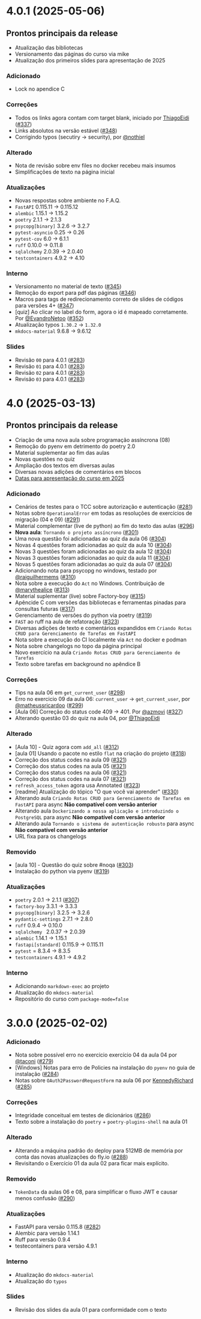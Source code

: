 # 4.0.1 (2025-05-06)

## Prontos principais da release

- Atualização das bibliotecas
- Versionamento das páginas do curso via mike
- Atualização dos primeiros slides para apresentação de 2025

### Adicionado

- Lock no apendice C

### Correções

- Todos os links agora contam com target blank, iniciado por [ThiagoEidi](https://github.com/ThiagoEidi) ([#337](https://github.com/dunossauro/fastapi-do-zero/issues/337))
- Links absolutos na versão estável ([#348](https://github.com/dunossauro/fastapi-do-zero/issues/348))
- Corrigindo typos (secutiry -> security), por [@nothiel](https://github.com/nothiel)

### Alterado

- Nota de revisão sobre env files no docker recebeu mais insumos
- Simplificações de texto na página inicial

### Atualizações

- Novas respostas sobre ambiente no F.A.Q.
- `FastAPI` 0.115.11 -> 0.115.12
- `alembic` 1.15.1 -> 1.15.2
- `poetry` 2.1.1 -> 2.1.3
- `psycopg[binary]` 3.2.6 -> 3.2.7
- `pytest-asyncio` 0.25 -> 0.26
- `pytest-cov` 6.0 -> 6.1.1
- `ruff` 0.10.0 -> 0.11.8
- `sqlalchemy` 2.0.39 -> 2.0.40
- `testcontainers` 4.9.2 -> 4.10

### Interno

- Versionamento no material de texto ([#345](https://github.com/dunossauro/fastapi-do-zero/issues/345))
- Remoção do export para pdf das páginas ([#346](https://github.com/dunossauro/fastapi-do-zero/issues/346))
- Macros para tags de redirecionamento correto de slides de códigos para versões 4+ ([#347](https://github.com/dunossauro/fastapi-do-zero/issues/347))
- [quiz] Ao clicar no label do form, agora o id é mapeado corretamente. Por [@EvandroNetoo](https://github.com/EvandroNetoo) ([#352](https://github.com/dunossauro/fastapi-do-zero/issues/352))
- Atualização typos `1.30.2` -> `1.32.0`
- `mkdocs-material` 9.6.8 -> 9.6.12

### Slides

- Revisão `00` para 4.0.1 ([#283](https://github.com/dunossauro/fastapi-do-zero/issues/283))
- Revisão `01` para 4.0.1 ([#283](https://github.com/dunossauro/fastapi-do-zero/issues/283))
- Revisão `02` para 4.0.1 ([#283](https://github.com/dunossauro/fastapi-do-zero/issues/283))
- Revisão `03` para 4.0.1 ([#283](https://github.com/dunossauro/fastapi-do-zero/issues/283))


# 4.0 (2025-03-13)

## Prontos principais da release

- Criação de uma nova aula sobre programação assíncrona (08)
- Remoção do pyenv em detrimento do poetry 2.0
- Material suplementar ao fim das aulas
- Novas questões no quiz
- Ampliação dos textos em diversas aulas
- Diversas novas adições de comentários em blocos
- [Datas para apresentação do curso em 2025](aulas/2025.md)


### Adicionado

- Cenários de testes para o TCC sobre autorização e autenticação ([#281](https://github.com/dunossauro/fastapi-do-zero/issues/281))
- Notas sobre `OperationalError` em todas as resoluções de exercícios de migração (04 e 09) ([#291](https://github.com/dunossauro/fastapi-do-zero/issues/291))
- Material complementar (live de python) ao fim do texto das aulas ([#296](https://github.com/dunossauro/fastapi-do-zero/issues/296))
- **Nova aula**: `Tornando o projeto assíncrono` ([#301](https://github.com/dunossauro/fastapi-do-zero/issues/301))
- Uma nova questão foi adicionadas ao quiz da aula 06 ([#304](https://github.com/dunossauro/fastapi-do-zero/issues/304))
- Novas 4 questões foram adicionadas ao quiz da aula 10 ([#304](https://github.com/dunossauro/fastapi-do-zero/issues/304))
- Novas 3 questões foram adicionadas ao quiz da aula 12 ([#304](https://github.com/dunossauro/fastapi-do-zero/issues/304))
- Novas 3 questões foram adicionadas ao quiz da aula 11 ([#304](https://github.com/dunossauro/fastapi-do-zero/issues/304))
- Novas 5 questões foram adicionadas ao quiz da aula 07 ([#304](https://github.com/dunossauro/fastapi-do-zero/issues/304))
- Adicionando nota para psycopg no windows, testado por [@raiguilhermems](https://github.com/raiguilhermems) ([#310](https://github.com/dunossauro/fastapi-do-zero/issues/310))
- Nota sobre a execução do `Act` no Windows. Contribuição de [@marythealice](https://github.com/marythealice) ([#313](https://github.com/dunossauro/fastapi-do-zero/issues/313))
- Material suplementar (live) sobre Factory-boy ([#315](https://github.com/dunossauro/fastapi-do-zero/issues/315))
- Apêncide C com versões das bibliotecas e ferramentas pinadas para consultas futuras ([#317](https://github.com/dunossauro/fastapi-do-zero/issues/317))
- Gerenciamento de versões do python via poetry ([#319](https://github.com/dunossauro/fastapi-do-zero/issues/319))
- `FAST` ao ruff na aula de refatoração ([#323](https://github.com/dunossauro/fastapi-do-zero/issues/323))
- Diversas adições de texto e comentários expandidos em `Criando Rotas CRUD para Gerenciamento de Tarefas em FastAPI`
- Nota sobre a execução do CI localmente via `Act` no docker e podman
- Nota sobre changelogs no topo da página principal
- Novo exercício na aula `Criando Rotas CRUD para Gerenciamento de Tarefas`
- Texto sobre tarefas em background no apêndice B

### Correções

- Tips na aula 06 em `get_current_user` ([#298](https://github.com/dunossauro/fastapi-do-zero/issues/298))
- Erro no exercicio 09 da aula 06: `current_user` -> `get_current_user`, por [@matheussricardoo](https://github.com/matheussricardoo) ([#299](https://github.com/dunossauro/fastapi-do-zero/issues/299))
- [Aula 06] Correção do status code 409 -> 401. Por [@azmovi](https://github.com/azmovi) ([#327](https://github.com/dunossauro/fastapi-do-zero/issues/327))
- Alterando questão 03 do quiz na aula 04, por [@ThiagoEidi](https://github.com/ThiagoEidi)

### Alterado

- [Aula 10] - Quiz agora com `add_all` ([#312](https://github.com/dunossauro/fastapi-do-zero/issues/312))
- [aula 01] Usando o pacote no estilo `flat` na criação do projeto ([#318](https://github.com/dunossauro/fastapi-do-zero/issues/318))
- Correção dos status codes na aula 09 ([#321](https://github.com/dunossauro/fastapi-do-zero/issues/321))
- Correção dos status codes na aula 05 ([#321](https://github.com/dunossauro/fastapi-do-zero/issues/321))
- Correção dos status codes na aula 06 ([#321](https://github.com/dunossauro/fastapi-do-zero/issues/321))
- Correção dos status codes na aula 07 ([#321](https://github.com/dunossauro/fastapi-do-zero/issues/321))
- `refresh_access_token` agora usa Annotated ([#323](https://github.com/dunossauro/fastapi-do-zero/issues/323))
- [readme] Atualização do tópico "O que você vai aprender" ([#330](https://github.com/dunossauro/fastapi-do-zero/issues/330))
- Alterando aula `Criando Rotas CRUD para Gerenciamento de Tarefas em FastAPI` para async **Não compatível com versão anterior**
- Alterando aula `Dockerizando a nossa aplicação e introduzindo o PostgreSQL` para async **Não compatível com versão anterior**
- Alterando aula `Tornando o sistema de autenticação robusto` para async **Não compatível com versão anterior**
- URL fixa para os changelogs

### Removido

- [aula 10] - Questão do quiz sobre #noqa ([#303](https://github.com/dunossauro/fastapi-do-zero/issues/303))
- Instalação do python via pyenv ([#319](https://github.com/dunossauro/fastapi-do-zero/issues/319))

### Atualizações

- `poetry` 2.0.1 -> 2.1.1 ([#307](https://github.com/dunossauro/fastapi-do-zero/issues/307))
- `factory-boy` 3.3.1 -> 3.3.3
- `psycopg[binary]` 3.2.5 -> 3.2.6
- `pydantic-settings` 2.7.1 -> 2.8.0
- `ruff` 0.9.4 -> 0.10.0
- `sqlalchemy ` 2.0.37 -> 2.0.39
- `alembic` 1.14.1 -> 1.15.1
- `fastapi[standard]` 0.115.9 -> 0.115.11
- `pytest` = 8.3.4 -> 8.3.5
- `testcontainers` 4.9.1 -> 4.9.2

### Interno

- Adicionando `markdown-exec` ao projeto
- Atualização do `mkdocs-material`
- Repositório do curso com `package-mode=false`


# 3.0.0 (2025-02-02)

### Adicionado

- Nota sobre possível erro no exercicio exercício 04 da aula 04 por [@taconi](https://github.com/taconi) ([#279](https://github.com/dunossauro/fastapi-do-zero/issues/279))
- [Windows] Notas para erro de Policies na instalação do `pyenv` no guia de instalação ([#284](https://github.com/dunossauro/fastapi-do-zero/issues/284))
- Notas sobre `OAuth2PasswordRequestForm` na aula 06 por [KennedyRichard](https://github.com/KennedyRichard) ([#285](https://github.com/dunossauro/fastapi-do-zero/issues/285))

### Correções

- Integridade conceitual em testes de dicionários ([#286](https://github.com/dunossauro/fastapi-do-zero/issues/286))
- Texto sobre a instalação do `poetry` + `poetry-plugins-shell` na aula 01

### Alterado

- Alterando a máquina padrão do deploy para 512MB de memória por conta das novas atualizações do fly.io ([#288](https://github.com/dunossauro/fastapi-do-zero/issues/288))
- Revisitando o Exercício 01 da aula 02 para ficar mais explícito.

### Removido

- `TokenData` da aulas 06 e 08, para simplificar o fluxo JWT e causar menos confusão ([#290](https://github.com/dunossauro/fastapi-do-zero/issues/290))

### Atualizações

- FastAPI para versão 0.115.8 ([#282](https://github.com/dunossauro/fastapi-do-zero/issues/282))
- Alembic para versão 1.14.1
- Ruff para versão 0.9.4
- testecontainers para versão 4.9.1

### Interno

- Atualização do `mkdocs-material`
- Atualização do `typos`

### Slides

- Revisão dos slides da aula 01 para conformidade com o texto
